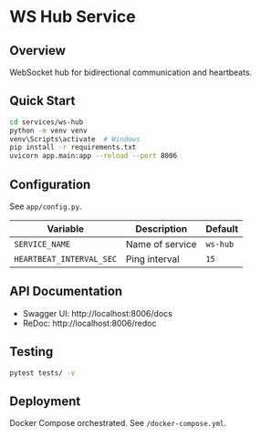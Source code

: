 # WS Hub Service

## Overview
WebSocket hub for bidirectional communication and heartbeats.

## Quick Start
```bash
cd services/ws-hub
python -m venv venv
venv\Scripts\activate  # Windows
pip install -r requirements.txt
uvicorn app.main:app --reload --port 8006
```

## Configuration
See `app/config.py`.

| Variable | Description | Default |
|----------|-------------|---------|
| `SERVICE_NAME` | Name of service | `ws-hub` |
| `HEARTBEAT_INTERVAL_SEC` | Ping interval | `15` |

## API Documentation
- Swagger UI: http://localhost:8006/docs
- ReDoc: http://localhost:8006/redoc

## Testing
```bash
pytest tests/ -v
```

## Deployment
Docker Compose orchestrated. See `/docker-compose.yml`.
